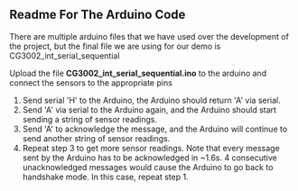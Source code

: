 ## Readme For The Arduino Code

There are multiple arduino files that we have used over the development of the project, but the final file we are using for our demo is CG3002_int_serial_sequential

Upload the file **CG3002_int_serial_sequential.ino** to the arduino and connect the sensors to the appropriate pins

1) Send serial 'H' to the Arduino, the Arduino should return 'A' via serial.
2) Send 'A' via serial to the Arduino again, and the Arduino should start sending a string of sensor readings.
3) Send 'A' to acknowledge the message, and the Arduino will continue to send another string of sensor readings.
3) Repeat step 3 to get more sensor readings. Note that every message sent by the Arduino has to be acknowledged in ~1.6s. 4 consecutive unacknowledged messages would cause the Arduino to go back to handshake mode. In this case, repeat step 1.
